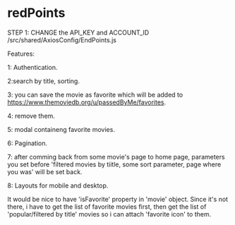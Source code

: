 # redPoints

STEP 1: CHANGE the API_KEY and ACCOUNT_ID
/src/shared/AxiosConfig/EndPoints.js

Features: 

  1: Authentication.
  
  2:search by title, sorting.
  
  3: you can save the movie as favorite which will be added to https://www.themoviedb.org/u/passedByMe/favorites.
  
  4: remove them.
  
  5: modal containeng favorite movies.
  
  6: Pagination.
  
  
  7: after comming back from some movie's page to home page, parameters you set before 'filtered movies by tiitle, some sort       parameter, page where you was' will be set back.
  
  8: Layouts for mobile and desktop.
  
  It would be nice to have 'isFavorite' property in 'movie' object. Since it's not there, i have to get the list of favorite movies first, then get the list of 'popular/filtered by title' movies so i can attach 'favorite icon' to them.
